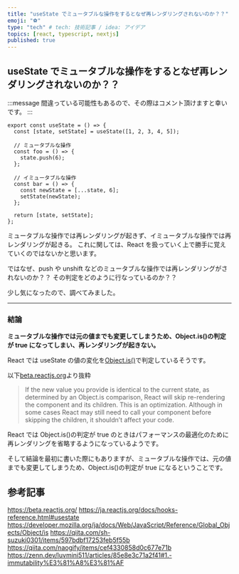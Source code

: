 ```yaml
---
title: "useState でミュータブルな操作をするとなぜ再レンダリングされないのか？？"
emoji: "⚽️"
type: "tech" # tech: 技術記事 / idea: アイデア
topics: [react, typescript, nextjs]
published: true
---
```


## useState でミュータブルな操作をするとなぜ再レンダリングされないのか？？

:::message
間違っている可能性もあるので、その際はコメント頂けますと幸いです。
:::

```tsx
export const useState = () => {
  const [state, setState] = useState([1, 2, 3, 4, 5]);

  // ミュータブルな操作
  const foo = () => {
    state.push(6);
  };

  // イミュータブルな操作
  const bar = () => {
    const newState = [...state, 6];
    setState(newState);
  };

  return [state, setState];
};
```

ミュータブルな操作では再レンダリングが起きず、イミュータブルな操作では再レンダリングが起きる。
これに関しては、React を扱っていく上で勝手に覚えていくのではないかと思います。

ではなぜ、push や unshift などのミュータブルな操作では再レンダリングがされないのか？？
その判定をどのように行なっているのか？？

少し気になったので、調べてみました。

---

### 結論

**ミュータブルな操作では元の値までも変更してしまうため、Object.is()の判定が true になってしまい、再レンダリングが起きない。**

React では useState の値の変化を[Object.is()](https://developer.mozilla.org/ja/docs/Web/JavaScript/Reference/Global_Objects/Object/is)で判定しているそうです。

以下[beta.reactjs.org](https://beta.reactjs.org/apis/usestate)より抜粋

> If the new value you provide is identical to the current state, as determined by an Object.is comparison, React will skip re-rendering the component and its children. This is an optimization. Although in some cases React may still need to call your component before skipping the children, it shouldn’t affect your code.

React では Object.is()の判定が true のときはパフォーマンスの最適化のために再レンダリングを省略するようになっているようです。

そして結論を最初に書いた際にもありますが、ミュータブルな操作では、元の値までも変更してしまうため、Object.is()の判定が true になるということです。

## 参考記事

https://beta.reactjs.org/
https://ja.reactjs.org/docs/hooks-reference.html#usestate
https://developer.mozilla.org/ja/docs/Web/JavaScript/Reference/Global_Objects/Object/is
https://qiita.com/sh-suzuki0301/items/597bdbf17253feb5f55b
https://qiita.com/naogify/items/cef4330858d0c677e71b
https://zenn.dev/luvmini511/articles/85e8e3c71a2f41#1.-immutability%E3%81%A8%E3%81%AF
